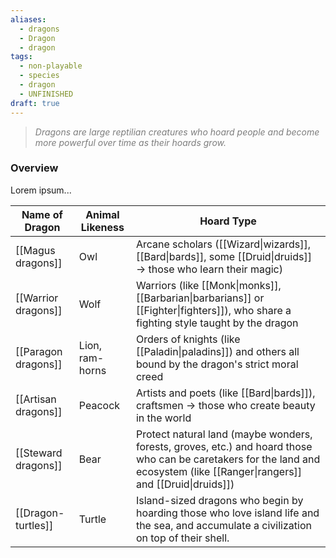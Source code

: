 ```yaml
---
aliases:
  - dragons
  - Dragon
  - dragon
tags:
  - non-playable
  - species
  - dragon
  - UNFINISHED
draft: true
---
```

> <span style="font-style:italic; color:rgb(125, 125, 125)">Dragons are large reptilian creatures who hoard people and become more powerful over time as their hoards grow.</span> 

### Overview
Lorem ipsum...


| Name of Dragon      | Animal Likeness | Hoard Type                                                                                                                                                                    |
| ------------------- | --------------- | ----------------------------------------------------------------------------------------------------------------------------------------------------------------------------- |
| [[Magus dragons]]   | Owl             | Arcane scholars ([[Wizard\|wizards]], [[Bard\|bards]], some [[Druid\|druids]] $\rightarrow$ those who learn their magic)                                                      |
| [[Warrior dragons]] | Wolf            | Warriors (like [[Monk\|monks]], [[Barbarian\|barbarians]] or [[Fighter\|fighters]]), who share a fighting style taught by the dragon                                          |
| [[Paragon dragons]] | Lion, ram-horns | Orders of knights (like [[Paladin\|paladins]]) and others all bound by the dragon's strict moral creed                                                                        |
| [[Artisan dragons]] | Peacock         | Artists and poets (like [[Bard\|bards]]), craftsmen $\rightarrow$ those who create beauty in the world                                                                        |
| [[Steward dragons]] | Bear            | Protect natural land (maybe wonders, forests, groves, etc.) and hoard those who can be caretakers for the land and ecosystem (like [[Ranger\|rangers]] and [[Druid\|druids]]) |
| [[Dragon-turtles]]  | Turtle          | Island-sized dragons who begin by hoarding those who love island life and the sea, and accumulate a civilization on top of their shell.                                       |


